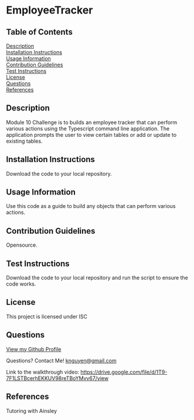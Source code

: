 # EmployeeTracker

## Table of Contents
[Description](#description)<br />
[Installation Instructions](#installation-instructions)<br />
[Usage Information](#usage-information)<br />
[Contribution Guidelines](#contribution-guidelines)<br />
[Test Instructions](#test-instructions)<br />
[License](#license)<br />
[Questions](#questions)<br />
[References](#references)<br />

## Description
Module 10 Challenge is to builds an employee tracker that can perform various actions using the Typescript command line application. The application prompts the user to view certain tables or add or update to existing tables. 

## Installation Instructions
Download the code to your local repository.

## Usage Information
Use this code as a guide to build any objects that can perform various actions. 

## Contribution Guidelines
Opensource.

## Test Instructions
Download the code to your local repository and run the script to ensure the code works.

## License
This project is licensed under ISC

## Questions
[View my Github Profile](https://github.com/ProgramWithKimta/EmployeeTracker.git)

Questions? Contact Me! [knguyen@gmail.com](mailto:knguyen@gmail.com)

Link to the walkthrough video: https://drive.google.com/file/d/1T9-7F1LSTBcerhEKKUV98reTBoYMvv67/view

## References
Tutoring with Ainsley
